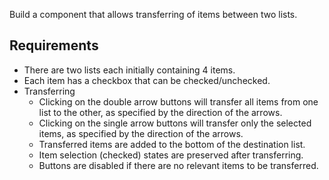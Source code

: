 Build a component that allows transferring of items between two lists.

## **Requirements**

- There are two lists each initially containing 4 items.
- Each item has a checkbox that can be checked/unchecked.
- Transferring
  - Clicking on the double arrow buttons will transfer all items from one list to the other, as specified by the direction of the arrows.
  - Clicking on the single arrow buttons will transfer only the selected items, as specified by the direction of the arrows.
  - Transferred items are added to the bottom of the destination list.
  - Item selection (checked) states are preserved after transferring.
  - Buttons are disabled if there are no relevant items to be transferred.
